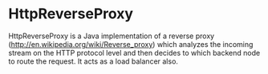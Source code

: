 # HttpReverseProxy
HttpReverseProxy is a Java implementation of a reverse proxy (http://en.wikipedia.org/wiki/Reverse_proxy) which analyzes the incoming stream on the HTTP protocol level and then decides to which backend node to route the request. It acts as a load balancer also.
